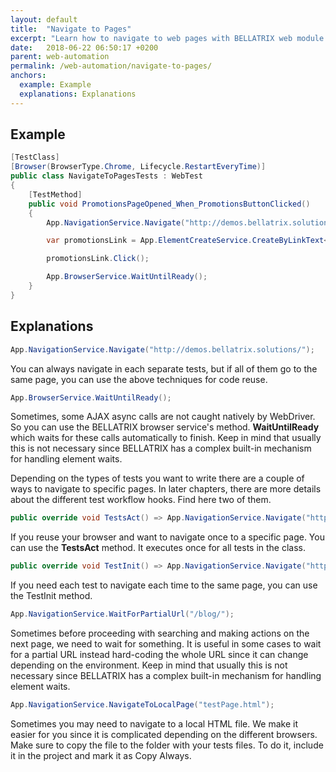 ```yaml
---
layout: default
title:  "Navigate to Pages"
excerpt: "Learn how to navigate to web pages with BELLATRIX web module."
date:   2018-06-22 06:50:17 +0200
parent: web-automation
permalink: /web-automation/navigate-to-pages/
anchors:
  example: Example
  explanations: Explanations
---
```

Example
-------
```csharp
[TestClass]
[Browser(BrowserType.Chrome, Lifecycle.RestartEveryTime)]
public class NavigateToPagesTests : WebTest
{
    [TestMethod]
    public void PromotionsPageOpened_When_PromotionsButtonClicked()
    {
        App.NavigationService.Navigate("http://demos.bellatrix.solutions/");

        var promotionsLink = App.ElementCreateService.CreateByLinkText<Anchor>("Promotions");

        promotionsLink.Click();

        App.BrowserService.WaitUntilReady();
    }
}
```

Explanations
------------

```csharp
App.NavigationService.Navigate("http://demos.bellatrix.solutions/");
```
You can always navigate in each separate tests, but if all of them go to the same page, you can use the above techniques for code reuse.
```csharp
App.BrowserService.WaitUntilReady();
```
Sometimes, some AJAX async calls are not caught natively by WebDriver. So you can use the BELLATRIX browser service's method. **WaitUntilReady** which waits for these calls automatically to finish. Keep in mind that usually this is not necessary since BELLATRIX has a complex built-in mechanism for handling element waits.

Depending on the types of tests you want to write there are a couple of ways to navigate to specific pages.
In later chapters, there are more details about the different test workflow hooks. Find here two of them.
```csharp
public override void TestsAct() => App.NavigationService.Navigate("http://demos.bellatrix.solutions/");
```
If you reuse your browser and want to navigate once to a specific page. You can use the **TestsAct** method.
It executes once for all tests in the class.
```csharp
public override void TestInit() => App.NavigationService.Navigate("http://demos.bellatrix.solutions/");
```
If you need each test to navigate each time to the same page, you can use the TestInit method.
```csharp
App.NavigationService.WaitForPartialUrl("/blog/");
```
Sometimes before proceeding with searching and making actions on the next page, we need to wait for something.
It is useful in some cases to wait for a partial URL instead hard-coding the whole URL since it can change depending on the environment. Keep in mind that usually this is not necessary since BELLATRIX has a complex built-in mechanism for handling element waits.
```csharp
App.NavigationService.NavigateToLocalPage("testPage.html");
```
Sometimes you may need to navigate to a local HTML file. We make it easier for you since it is complicated depending on the different browsers. Make sure to copy the file to the folder with your tests files. To do it, include it in the project and mark it as Copy Always.